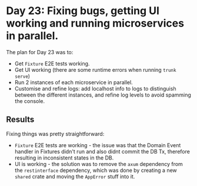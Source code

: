 # Day 23: Fixing bugs, getting UI working and running microservices in parallel.

The plan for Day 23 was to:

- Get `Fixture` E2E tests working.
- Get UI working (there are some runtime errors  when running `trunk serve`)
- Run 2 instances of each microservice in parallel.
- Customise and refine logs: add localhost info to logs to distinguish between the different instances, and refine log levels to avoid spamming the console.
## Results

Fixing things was pretty straightforward:

- `Fixture` E2E tests are working - the issue was that the Domain Event handler in Fixtures didn't run and also didnt commit the DB Tx, therefore resulting in inconsistent states in the DB.
- UI is working - the solution was to remove the `axum` dependency from the `restinterface` dependency, which was done by creating a new `shared` crate and moving the `AppError` stuff into it.

